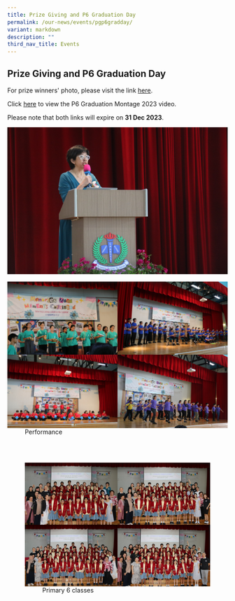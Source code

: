 ```yaml
---
title: Prize Giving and P6 Graduation Day
permalink: /our-news/events/pgp6gradday/
variant: markdown
description: ""
third_nav_title: Events
---
```

## Prize Giving and P6 Graduation Day

For prize winners' photo, please visit the link [here](https://drive.google.com/drive/folders/1KL4zDkCA1f2tLVPysXgIaNJlH-UxTLMP?usp=sharing). 

Click [here](https://drive.google.com/drive/folders/1XdcSHq3HzB5p9qcFAAMYilRx0ar0UrUs?usp=sharing) to view the P6 Graduation Montage 2023 video.

Please note that both links will expire on **31 Dec 2023**.

![](/images/Events/PG&amp;P6Grad2023/IMG_7034.JPG)

<p>
<img align="left" style="width:50%" src="/images/Events/PG&amp;P6Grad2023/IMG_7128.JPG">
<img align="right" style="width:50%" src="/images/Events/PG&amp;P6Grad2023/IMG_7081.JPG">
<br><img align="left" style="width:50%" src="/images/Events/PG&amp;P6Grad2023/IMG_7062.JPG">
<img align="right" style="width:50%" src="/images/Events/PG&amp;P6Grad2023/IMG_7138.JPG">
</p><figure>
	<figcaption>  Performance
 </figcaption>
	<p></p>
<br>
 <br>
<p>
	<img align="left" style="width:50%" src="/images/Events/PG&amp;P6Grad2023/6P.JPG">
<img align="right" style="width:50%" src="/images/Events/PG&amp;P6Grad2023/6I.JPG"><br>
<img align="left" style="width:50%" src="/images/Events/PG&amp;P6Grad2023/6D.JPG">
<img align="right" style="width:50%" src="/images/Events/PG&amp;P6Grad2023/6R.JPG">
</p><figure>
	<figcaption>  Primary 6 classes
 </figcaption>
</figure><p></p></figure>